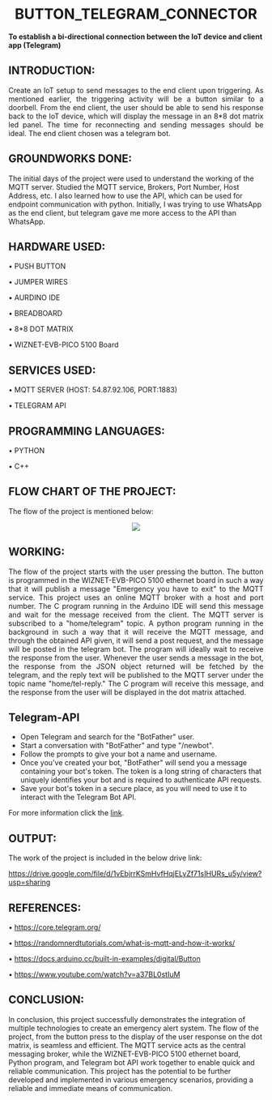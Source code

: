 <h1 align="center">BUTTON_TELEGRAM_CONNECTOR</h1>

**To establish a bi-directional connection between the IoT device and client app (Telegram)**
 
## INTRODUCTION:
<p style='text-align: justify;'> Create an IoT setup to send messages to the end client upon triggering. As mentioned earlier, the triggering activity will be a button similar to a doorbell. From the end client, the user should be able to send his response back to the IoT device, which will display the message in an 8*8 dot matrix led panel. The time for reconnecting and sending messages should be ideal. The end client chosen was a telegram bot.
 </p>

## GROUNDWORKS DONE:
The initial days of the project were used to understand the working of the MQTT server. Studied the MQTT service, Brokers, Port Number, Host Address, etc. I also learned how to use the API, which can be used for endpoint communication with python. Initially, I was trying to use WhatsApp as the end client, but telegram gave me more access to the API than WhatsApp.

## HARDWARE USED:

•	PUSH BUTTON 

•	JUMPER WIRES

•	AURDINO IDE

•	BREADBOARD

•	8*8 DOT MATRIX

•	WIZNET-EVB-PICO 5100 Board

## SERVICES USED:

•	MQTT SERVER (HOST: 54.87.92.106, PORT:1883)

•	TELEGRAM API

## PROGRAMMING LANGUAGES:

•	PYTHON

•	C++

## FLOW CHART OF THE PROJECT:

The flow of the project is mentioned below:

<p align="center">
  <img src="https://user-images.githubusercontent.com/114398468/220898884-dc1a2bce-a487-47a5-b821-2cdb071e53fd.png" />
</p>

## WORKING:

<p style='text-align: justify;'>The flow of the project starts with the user pressing the button. The button is programmed in the WIZNET-EVB-PICO 5100 ethernet board in such a way that it will publish a message "Emergency you have to exit" to the MQTT service. This project uses an online MQTT broker with a host and port number. The C program running in the Arduino IDE will send this message and wait for the message received from the client. The MQTT server is subscribed to a "home/telegram" topic. A python program running in the background in such a way that it will receive the MQTT message, and through the obtained API given, it will send a post request, and the message will be posted in the telegram bot. The program will ideally wait to receive the response from the user. Whenever the user sends a message in the bot, the response from the JSON object returned will be fetched by the telegram, and the reply text will be published to the MQTT server under the topic name "home/tel-reply." The C program will receive this message, and the response from the user will be displayed in the dot matrix attached. 
 </p>

## Telegram-API

- Open Telegram and search for the "BotFather" user.
- Start a conversation with "BotFather" and type "/newbot".
- Follow the prompts to give your bot a name and username.
- Once you've created your bot, "BotFather" will send you a message containing your bot's token. The token is a long string of characters that uniquely identifies your bot and is required to authenticate API requests.
- Save your bot's token in a secure place, as you will need to use it to interact with the Telegram Bot API.

For more information click the [link](https://core.telegram.org/api/obtaining_api_id).

## OUTPUT:

The work of the project is included in the below drive link:

https://drive.google.com/file/d/1vEbjrrKSmHvfHqjELyZf71sIHURs_u5y/view?usp=sharing

## REFERENCES:

•	https://core.telegram.org/

•	https://randomnerdtutorials.com/what-is-mqtt-and-how-it-works/

•	https://docs.arduino.cc/built-in-examples/digital/Button

•	https://www.youtube.com/watch?v=a37BL0stIuM

##  CONCLUSION:
In conclusion, this project successfully demonstrates the integration of multiple technologies to create an emergency alert system. The flow of the project, from the button press to the display of the user response on the dot matrix, is seamless and efficient. The MQTT service acts as the central messaging broker, while the WIZNET-EVB-PICO 5100 ethernet board, Python program, and Telegram bot API work together to enable quick and reliable communication. This project has the potential to be further developed and implemented in various emergency scenarios, providing a reliable and immediate means of communication.

